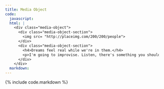 ```yaml
---
title: Media Object
code:
  javascript:
  html: |
    <div class="media-object">
      <div class="media-object-section">
        <img src= "http://placeimg.com/200/200/people">
      </div>
      <div class="media-object-section">
        <h4>Dreams feel real while we're in them.</h4>
        <p>I'm going to improvise. Listen, there's something you should know about me... about inception. An idea is like a virus, resilient, highly contagious. The smallest seed of an idea can grow. It can grow to define or destroy you.</p>
      </div>
    </div>
  markdown:
---
```

{% include code.markdown %}
